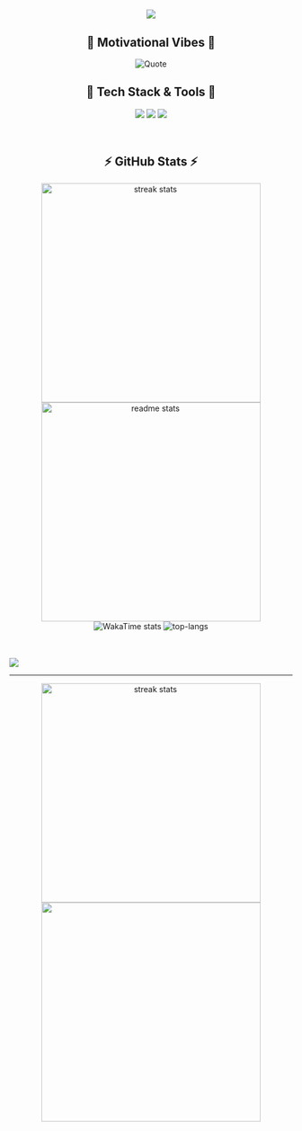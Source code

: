 <h1 align="center">
  <img src="https://readme-typing-svg.herokuapp.com?font=Comfortaa&weight=600&size=30&center=true&duration=3800&pause=&color=1DF72D&width=435&lines=%22Hello%2C+World!%22%F0%9F%91%8B;I'm+Duy+Khiem" />
</h1>

<!-- Dynamic Quote Section -->
<h2 align="center">💬 Motivational Vibes 💬</h2>
<p align="center">
   <img src="https://quotes-github-readme.vercel.app/api?type=horizontal&theme=light" alt="Quote">
</p>

<!-- Tech Stack Section -->
<h2 align="center"> 🚀 Tech Stack & Tools 🧰</h2>
<p align="center">
  <img src="https://skillicons.dev/icons?i=dotnet,supabase,postgres,redis,kafka&theme=light" />
  <img src="https://skillicons.dev/icons?i=c,cpp,cs,java,go,vscode,visualstudio,ts,react,redux,tailwind&theme=light" />
  <img src="https://skillicons.dev/icons?i=azure,gcp,docker,githubactions,arch,ubuntu,git,arduino,unity&theme=light" />
</p> 
<br>

<!-- GitHub Stats and Streak Section -->
<h2 align="center">⚡ GitHub Stats ⚡</h2>
<div align="center">
  <img width=390 src="https://github-readme-streak-stats-salesp07.vercel.app/?user=the-khiem7&count_private=true&include_all_commits=true&theme=transparent&hide_border=true" alt="streak stats"/>
  <img width=390 src="https://thekhiem7-github-stats.vercel.app/api?username=the-khiem7&theme=transparent&hide_border=true&include_all_commits=true&count_private=true" alt="readme stats" />
</div>

<!-- 🗂️ Wakatime -->
<div align="center">
  <img src="https://github-readme-stats.vercel.app/api/wakatime?username=the_khiem7&hide=other&custom_title=Coding%20Activity%20(Since%20mid-June%202025)&layout=compact&display_format=percent" alt="WakaTime stats"/>
  <img src="https://thekhiem7-github-stats.vercel.app/api/top-langs/?username=the-khiem7&theme=transparent&hide_border=true&include_all_commits=true&count_private=true&layout=compact" alt="top-langs"/>
</div>

<br>
<br>
<p align="left"> 
  <img src="https://komarev.com/ghpvc/?username=the-khiem7&color=0069b4" /> 
</p>

---

<div align="center">
    <img width=390 src="https://thekhiem7-github-stats.vercel.app/api/pin/?username=the-khiem7&repo=AlohaMarket.Aspire" alt="streak stats"/>
    <img width=390 src="https://thekhiem7-github-stats.vercel.app/api/pin/?username=AnPhuoc2410&repo=Samurai_Fukusho"/>
</div>
